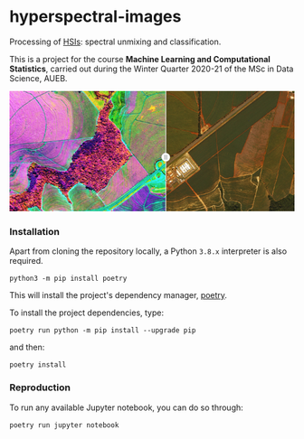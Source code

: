 # hyperspectral-images

Processing of [HSIs](https://en.wikipedia.org/wiki/Hyperspectral_imaging): spectral unmixing and classification.

This is a project for the course **Machine Learning and Computational Statistics**, carried out during the Winter 
Quarter 2020-21 of the MSc in Data Science, AUEB.

![](static/hspectral_image.png)

### Installation

Apart from cloning the repository locally, a Python `3.8.x` interpreter is also required.

```shell
python3 -m pip install poetry
```
This will install the project's dependency manager, [poetry](https://python-poetry.org/).

To install the project dependencies, type:

```shell
poetry run python -m pip install --upgrade pip
```

and then:

```shell
poetry install
```

### Reproduction

To run any available Jupyter notebook, you can do so through:

```shell
poetry run jupyter notebook
```
